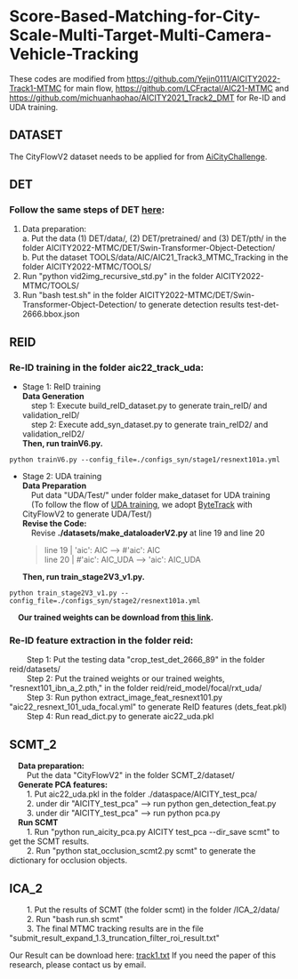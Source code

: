 # Score-Based-Matching-for-City-Scale-Multi-Target-Multi-Camera-Vehicle-Tracking
These codes are modified from https://github.com/Yejin0111/AICITY2022-Track1-MTMC for main flow, https://github.com/LCFractal/AIC21-MTMC and https://github.com/michuanhaohao/AICITY2021_Track2_DMT for Re-ID and UDA training.  
## DATASET
The CityFlowV2 dataset needs to be applied for from [AiCityChallenge](<https://www.aicitychallenge.org/2022-challenge-tracks/>).


## DET
 ### Follow the same steps of DET [here](<https://github.com/Yejin0111/AICITY2022-Track1-MTMC>):
   1. Data preparation:  
    a. Put the data (1) DET/data/, (2) DET/pretrained/ and (3) DET/pth/ in the folder AICITY2022-MTMC/DET/Swin-Transformer-Object-Detection/  
    b. Put the dataset TOOLS/data/AIC/AIC21_Track3_MTMC_Tracking in the folder AICITY2022-MTMC/TOOLS/
   2. Run "python vid2img_recursive_std.py" in the folder AICITY2022-MTMC/TOOLS/
   3. Run "bash test.sh" in the folder AICITY2022-MTMC/DET/Swin-Transformer-Object-Detection/ to generate detection results test-det-2666.bbox.json  

## REID
   ### Re-ID training in the folder aic22_track_uda:  
   - Stage 1: ReID training  
	**Data Generation**  
&nbsp; &nbsp; step 1: Execute build_reID_dataset.py to generate train_reID/ and validation_reID/  
&nbsp; &nbsp; step 2: Execute add_syn_dataset.py to generate train_reID2/ and validation_reID2/  
	**Then, run trainV6.py.**  

     
``` 
python trainV6.py --config_file=./configs_syn/stage1/resnext101a.yml    
```
   - Stage 2: UDA training  
	**Data Preparation**  
	&nbsp; &nbsp; Put data "UDA/Test/" under folder make_dataset for UDA training    
	&nbsp; &nbsp; (To follow the flow of [UDA training](<https://github.com/michuanhaohao/AICITY2021_Track2_DMT>), we adopt [ByteTrack](<https://github.com/ifzhang/ByteTrack>) with CityFlowV2 to generate UDA/Test/)  
	**Revise the Code:**  
	&nbsp; &nbsp; Revise **./datasets/make_dataloaderV2.py** at line 19 and line 20  
		>line 19 | 'aic': AIC       --> #'aic': AIC  
		line 20 | #'aic': AIC_UDA  --> 'aic': AIC_UDA

    
		**Then, run train_stage2V3_v1.py.**  
```
python train_stage2V3_v1.py --config_file=./configs_syn/stage2/resnext101a.yml
``` 
&nbsp; &nbsp; **Our trained weights can be download from [this link](<https://drive.google.com/drive/folders/19nUguPWtqCMkfSRHH7tUakPCydOOj76z?usp=sharing>).**  
### Re-ID feature extraction in the folder reid:  
&nbsp; &nbsp; &nbsp; &nbsp; Step 1: Put the testing data "crop_test_det_2666_89" in the folder reid/datasets/  
&nbsp; &nbsp; &nbsp; &nbsp; Step 2: Put the trained weights or our trained weights, "resnext101_ibn_a_2.pth," in the folder reid/reid_model/focal/rxt_uda/  
&nbsp; &nbsp; &nbsp; &nbsp; Step 3: Run python extract_image_feat_resnext101.py "aic22_resnext_101_uda_focal.yml" to generate ReID features (dets_feat.pkl)  
&nbsp; &nbsp; &nbsp; &nbsp; Step 4: Run read_dict.py to generate aic22_uda.pkl  

## SCMT_2
&nbsp; &nbsp; **Data preparation:**  
&nbsp; &nbsp; &nbsp; &nbsp; Put the data "CityFlowV2" in the folder SCMT_2/dataset/  
&nbsp; &nbsp; **Generate PCA features:**  
&nbsp; &nbsp; &nbsp; &nbsp; 1. Put aic22_uda.pkl in the folder ./dataspace/AICITY_test_pca/  
&nbsp; &nbsp; &nbsp; &nbsp; 2. under dir "AICITY_test_pca" --> run python gen_detection_feat.py  
&nbsp; &nbsp; &nbsp; &nbsp; 3. under dir "AICITY_test_pca" --> run python pca.py  
&nbsp; &nbsp; **Run SCMT**  
&nbsp; &nbsp; &nbsp; &nbsp; 1. Run "python run_aicity_pca.py AICITY test_pca --dir_save scmt" to get the SCMT results.  
&nbsp; &nbsp; &nbsp; &nbsp; 2. Run "python stat_occlusion_scmt2.py scmt" to generate the dictionary for occlusion objects. 

## ICA_2  
&nbsp; &nbsp; &nbsp; &nbsp; 1. Put the results of SCMT (the folder scmt) in the folder /ICA_2/data/  
&nbsp; &nbsp; &nbsp; &nbsp; 2. Run "bash run.sh scmt"  
&nbsp; &nbsp; &nbsp; &nbsp; 3. The final MTMC tracking results are in the file "submit_result_expand_1.3_truncation_filter_roi_result.txt" 

Our Result can be download here: [track1.txt](<https://drive.google.com/file/d/1tpGhTlV8YqP_4oihVO1H3Fm9PnN70qiv/view?usp=sharing>)
If you need the paper of this research, please contact us by email.
